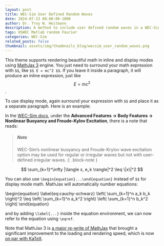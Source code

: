 ```yaml
---
layout: post
title: WEC-Sim User Defined Random Waves
date: 2024-07-23 08:00:00-1000
author: Dr. Troy W. Heitmann
description: A method to include user defined random waves in a WEC-Sim simulation
tags: OSWEC Matlab random Fourier 
categories: WEC-Sim
related_posts: false
thumbnail: assets/img/thumbnails_blog/wecsim_user_random_waves.png
---
```


This theme supports rendering beautiful math in inline and display modes using [MathJax 3](https://www.mathjax.org/) engine. You just need to surround your math expression with `$$`, like `$$ E = mc^2 $$`. If you leave it inside a paragraph, it will produce an inline expression, just like $$ E = mc^2 $$.

To use display mode, again surround your expression with `$$` and place it as a separate paragraph. Here is an example:

In the [WEC-Sim docs](https://wec-sim.github.io/WEC-Sim/main/index.html), under the **Advanced Features -> Body Features -> Nonlinear Buoyancy and Froude-Kylov Excitation**, there is a note that reads:
> ##### Note
>
> WEC-Sim’s nonlinear buoyancy and Froude-Krylov wave excitation option may be used for regular or irregular waves but not with user-defined irregular waves.
{: .block-note }

$$
\sum_{k=1}^\infty |\langle x, e_k \rangle|^2 \leq \|x\|^2
$$

You can also use `\begin{equation}...\end{equation}` instead of `$$` for display mode math.
MathJax will automatically number equations:

\begin{equation}
\label{eq:cauchy-schwarz}
\left( \sum_{k=1}^n a_k b_k \right)^2 \leq \left( \sum_{k=1}^n a_k^2 \right) \left( \sum_{k=1}^n b_k^2 \right)
\end{equation}

and by adding `\label{...}` inside the equation environment, we can now refer to the equation using `\eqref`.

Note that MathJax 3 is [a major re-write of MathJax](https://docs.mathjax.org/en/latest/upgrading/whats-new-3.0.html) that brought a significant improvement to the loading and rendering speed, which is now [on par with KaTeX](http://www.intmath.com/cg5/katex-mathjax-comparison.php).
